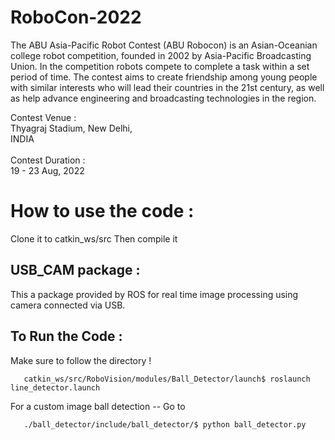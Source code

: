 # RoboCon-2022

The ABU Asia-Pacific Robot Contest (ABU Robocon) is an Asian-Oceanian college robot competition, founded in 2002 by Asia-Pacific Broadcasting Union. In the competition robots compete to complete a task within a set period of time. The contest aims to create friendship among young people with similar interests who will lead their countries in the 21st century, as well as help advance engineering and broadcasting technologies in the region.
<br>

Contest Venue :                      
Thyagraj Stadium, New Delhi,<br>
INDIA<br>
<br>
Contest Duration :<br>
19 - 23 Aug, 2022<br>

# How to use the code : 

Clone it to catkin_ws/src
Then compile it

<h2><B>USB_CAM package :</B></h2>
This a package provided by ROS for real time image processing using camera connected via USB. 

<h2><B>To Run the Code :</B></h2>

Make sure to follow the directory  !
 
       catkin_ws/src/RoboVision/modules/Ball_Detector/launch$ roslaunch line_detector.launch

For a custom image ball detection -- Go to  
       
       ./ball_detector/include/ball_detector/$ python ball_detector.py
